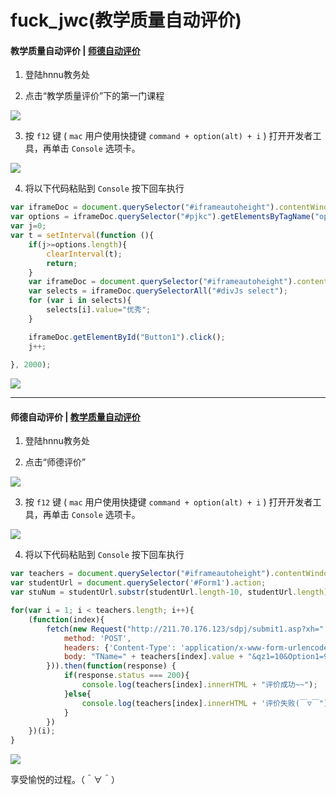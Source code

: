# fuck_jwc(教学质量自动评价)

#### 教学质量自动评价 | [师德自动评价](https://github.com/ty666/fuck_jwc#师德自动评价--教学质量自动评价)
1. 登陆hnnu教务处

2. 点击“教学质量评价”下的第一门课程
<img src="https://raw.githubusercontent.com/ty666/fuck_jwc/master/images/1.png" />

3. 按 `f12` 键 ( `mac` 用户使用快捷键 `command + option(alt) + i` ) 打开开发者工具，再单击 `Console` 选项卡。
<img src="https://raw.githubusercontent.com/ty666/fuck_jwc/master/images/2.png" />

4. 将以下代码粘贴到 `Console` 按下回车执行
```javascript
var iframeDoc = document.querySelector("#iframeautoheight").contentWindow.document;
var options = iframeDoc.querySelector("#pjkc").getElementsByTagName("option");
var j=0;
var t = setInterval(function (){
	if(j>=options.length){
		clearInterval(t);
		return;
	}
	var iframeDoc = document.querySelector("#iframeautoheight").contentWindow.document;
	var selects = iframeDoc.querySelectorAll("#divJs select");
	for (var i in selects){
		selects[i].value="优秀";
	}

	iframeDoc.getElementById("Button1").click();
	j++;
	
}, 2000);
```
<img src="https://raw.githubusercontent.com/ty666/fuck_jwc/master/images/3.png" />

* * *

#### 师德自动评价 | [教学质量自动评价](https://github.com/ty666/fuck_jwc#教学质量自动评价--师德自动评价)
1. 登陆hnnu教务处

2. 点击“师德评价”
<img src="https://raw.githubusercontent.com/ty666/fuck_jwc/master/images/4.png" />

3. 按 `f12` 键 ( `mac` 用户使用快捷键 `command + option(alt) + i` ) 打开开发者工具，再单击 `Console` 选项卡。
<img src="https://raw.githubusercontent.com/ty666/fuck_jwc/master/images/5.png" />

4. 将以下代码粘贴到 `Console` 按下回车执行
```javascript
var teachers = document.querySelector("#iframeautoheight").contentWindow.document.querySelector('[name=TName]').querySelectorAll('option');
var studentUrl = document.querySelector('#Form1').action;
var stuNum = studentUrl.substr(studentUrl.length-10, studentUrl.length);

for(var i = 1; i < teachers.length; i++){
	(function(index){
		fetch(new Request("http://211.70.176.123/sdpj/submit1.asp?xh=" + stuNum, {
			method: 'POST',
			headers: {'Content-Type': 'application/x-www-form-urlencoded'},
			body: "TName=" + teachers[index].value + "&qz1=10&Option1=95&rsCount=1"
		})).then(function(response) {
			if(response.status === 200){
				console.log(teachers[index].innerHTML + "评价成功~~");
			}else{
				console.log(teachers[index].innerHTML + '评价失败(￣▽￣"), 服务器炸了，刷新后在试试吧。');
			}
		})
	})(i);
}
```
<img src="https://raw.githubusercontent.com/ty666/fuck_jwc/master/images/6.png" />

享受愉悦的过程。（＾∀＾）
